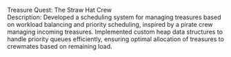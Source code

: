 Treasure Quest: The Straw Hat Crew                                                                                                                                   
Description: Developed a scheduling system for managing treasures based on workload balancing and priority scheduling, inspired by a pirate crew managing incoming treasures. Implemented custom heap data structures to handle priority queues efficiently, ensuring optimal allocation of treasures to crewmates based on remaining load.
